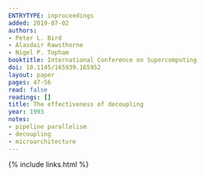 ```yaml
---
ENTRYTYPE: inproceedings
added: 2019-07-02
authors:
- Peter L. Bird
- Alasdair Rawsthorne
- Nigel P. Topham
booktitle: International Conference on Supercomputing
doi: 10.1145/165939.165952
layout: paper
pages: 47-56
read: false
readings: []
title: The effectiveness of decoupling
year: 1993
notes:
- pipeline parallelism
- decoupling
- microarchitecture
---
```

{% include links.html %}
